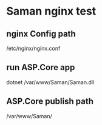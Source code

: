 # Saman nginx test

## nginx Config path

/etc/nginx/nginx.conf

## run ASP.Core app

dotnet /var/www/Saman/Saman.dll

## ASP.Core publish path

/var/www/Saman/
